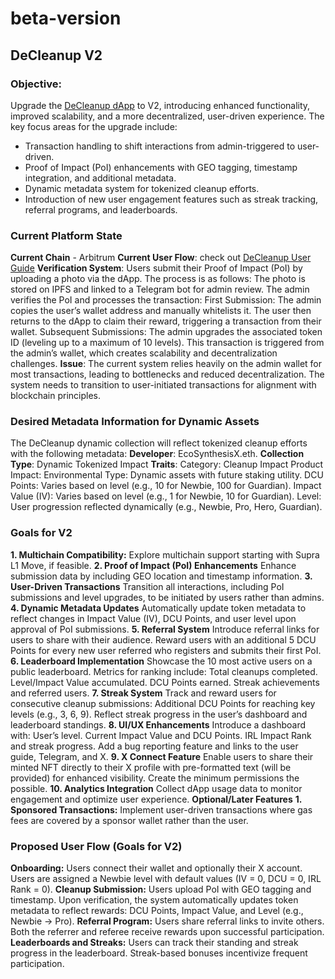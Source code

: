 # beta-version
## DeCleanup V2
### Objective:
Upgrade the [DeCleanup dApp](https://decleanup.net) to V2, introducing enhanced functionality, improved scalability, and a more decentralized, user-driven experience. The key focus areas for the upgrade include:
- Transaction handling to shift interactions from admin-triggered to user-driven.
- Proof of Impact (PoI) enhancements with GEO tagging, timestamp integration, and additional metadata.
- Dynamic metadata system for tokenized cleanup efforts.
- Introduction of new user engagement features such as streak tracking, referral programs, and leaderboards.
### Current Platform State
**Current Chain** - Arbitrum
**Current User Flow**: check out [DeCleanup User Guide](https://paragraph.xyz/@decleanupnet/your-manual-on-decleanup-rewards)
**Verification System**:
Users submit their Proof of Impact (PoI) by uploading a photo via the dApp. The process is as follows:
The photo is stored on IPFS and linked to a Telegram bot for admin review.
The admin verifies the PoI and processes the transaction:
First Submission:
The admin copies the user’s wallet address and manually whitelists it.
The user then returns to the dApp to claim their reward, triggering a transaction from their wallet.
Subsequent Submissions:
The admin upgrades the associated token ID (leveling up to a maximum of 10 levels).
This transaction is triggered from the admin’s wallet, which creates scalability and decentralization challenges.
**Issue**:
The current system relies heavily on the admin wallet for most transactions, leading to bottlenecks and reduced decentralization. The system needs to transition to user-initiated transactions for alignment with blockchain principles.
### Desired Metadata Information for Dynamic Assets
The DeCleanup dynamic collection will reflect tokenized cleanup efforts with the following metadata:
**Developer**: EcoSynthesisX.eth.
**Collection Type**: Dynamic Tokenized Impact
**Traits**:
Category: Cleanup Impact Product
Impact: Environmental
Type: Dynamic assets with future staking utility.
DCU Points: Varies based on level (e.g., 10 for Newbie, 100 for Guardian).
Impact Value (IV): Varies based on level (e.g., 1 for Newbie, 10 for Guardian).
Level: User progression reflected dynamically (e.g., Newbie, Pro, Hero, Guardian).
### Goals for V2
**1. Multichain Compatibility:**
Explore multichain support starting with Supra L1 Move, if feasible.
**2. Proof of Impact (PoI) Enhancements**
Enhance submission data by including GEO location and timestamp information.
**3. User-Driven Transactions**
Transition all interactions, including PoI submissions and level upgrades, to be initiated by users rather than admins.
**4. Dynamic Metadata Updates**
Automatically update token metadata to reflect changes in Impact Value (IV), DCU Points, and user level upon approval of PoI submissions.
**5. Referral System**
Introduce referral links for users to share with their audience.
Reward users with an additional 5 DCU Points for every new user referred who registers and submits their first PoI.
**6. Leaderboard Implementation**
Showcase the 10 most active users on a public leaderboard.
Metrics for ranking include:
Total cleanups completed.
Level/Impact Value accumulated.
DCU Points earned.
Streak achievements and referred users.
**7. Streak System**
Track and reward users for consecutive cleanup submissions:
Additional DCU Points for reaching key levels (e.g., 3, 6, 9).
Reflect streak progress in the user’s dashboard and leaderboard standings.
**8. UI/UX Enhancements**
Introduce a dashboard with:
User’s level.
Current Impact Value and DCU Points.
IRL Impact Rank and streak progress.
Add a bug reporting feature and links to the user guide, Telegram, and X.
**9. X Connect Feature**
Enable users to share their minted NFT directly to their X profile with pre-formatted text (will be provided) for enhanced visibility. Create the minimum permissions the possible.
**10. Analytics Integration**
Collect dApp usage data to monitor engagement and optimize user experience.
**Optional/Later Features**
**1. Sponsored Transactions:**
Implement user-driven transactions where gas fees are covered by a sponsor wallet rather than the user.
### Proposed User Flow (Goals for V2)
**Onboarding:**
Users connect their wallet and optionally their X account.
Users are assigned a Newbie level with default values (IV = 0, DCU = 0, IRL Rank = 0).
**Cleanup Submission:**
Users upload PoI with GEO tagging and timestamp.
Upon verification, the system automatically updates token metadata to reflect rewards:
DCU Points, Impact Value, and Level (e.g., Newbie → Pro).
**Referral Program:**
Users share referral links to invite others.
Both the referrer and referee receive rewards upon successful participation.
**Leaderboards and Streaks:**
Users can track their standing and streak progress in the leaderboard.
Streak-based bonuses incentivize frequent participation.
